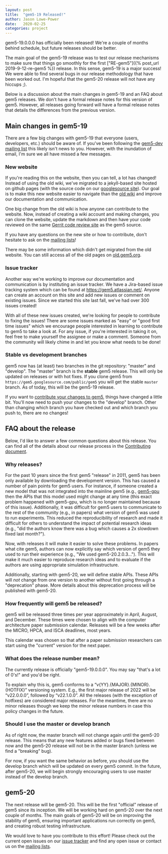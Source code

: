 ```yaml
---
layout: post
title:  "gem5-19 Released!"
author: Jason Lowe-Power
date:   2020-02-25
categories: project
---
```


gem5-19.0.0.0 has officially been released!
We're a couple of months behind schedule, but future releases should be better.

The main goal of the gem5-19 release was to test our release mechanisms to make sure that things go smoothly for the first ["RE-gem5"]({% post_url 2019-9-12-re-gem5 %}) release.
In this sense, gem5-19 is a major success!
We were able to find several bugs in our release methodology that have been worked out.
I'm hopeful that the gem5-20 release will not have any hiccups ;).

Below is a discussion about the main changes in gem5-19 and an FAQ about gem5 releases.
We don't have a formal release notes for this version of gem5.
However, all releases going forward will have a formal release notes that details the differences from the previous version.

## Main changes in gem5-19

There are a few big changes with gem5-19 that everyone (users, developers, etc.) should be aware of.
If you've been following the [gem5-dev mailing list](/mailing_lists) this likely isn't news to you.
However, with the inundation of email, I'm sure we all have missed a few messages.

### New website

If you're reading this on the website, then you can tell, a lot has changed!
Instead of using the old wiki, we've migrated to a jekyll-based site hosted on github pages (with the source code on our [googlesource site](https://gem5.googlesource.com/public/gem5-website)).
Our goal is to make this new website easier to navigate than the [old wiki](http://old.gem5.org/) and improve our documentation and communication.

One big change from the old wiki is how anyone can contribute to the website.
Now, instead of creating a wiki account and making changes, you can clone the website, update the markdown and then have your code reviewed on the same [Gerrit code review site](https://gem5-review.googlesource.com/) as the gem5 source.

If you have any questions on the new site or how to contribute, don't hesitate to ask on the [mailing lists](/mailing_lists)!

There may be some information which didn't get migrated from the old website.
You can still access all of the old pages on [old.gem5.org](http://old.gem5.org/).

### Issue tracker

Another way we're working to improve our documentation and communication is by instituting an issue tracker.
We have a Jira-based issue tracking system which can be found at https://gem5.atlassian.net/.
Anyone can create an account on this site and add new issues or comment on existing issues.
Since we started this site last fall, we've had over 300 issues created!

With all of these new issues created, we're looking for people to contribute to fixing the issues!
There are some issues marked as "easy" or "good first time issues" which we encourage people interested in learning to contribute to gem5 to take a look at.
For any issue, if you're interested in taking it on, feel free to make yourself the assignee or make a comment.
Someone from the community will likely chime in and let you know what needs to be done!

### Stable vs development branches

gem5 now has (at least) two branches in the git repository: "master" and "develop".
The "master" branch is the **stable** gem5 release.
This will only be updated on releases or with hot fixes.
If you clone gem5 from `https://gem5.googlesource.com/public/gem5` you will get the stable `master` branch.
As of today, this will be the gem5-19 release.

If you want to [contribute your changes to gem5](/contributing), things have changed a little bit.
You'll now need to push your changes to the "develop" branch.
Other than changing which branch you have checked out and which branch you push to, there are no changes!

## FAQ about the release

Below, I'd like to answer a few common questions about this release.
You can find all of the details about our release process in the [Contributing document](https://gem5.googlesource.com/public/gem5/+/refs/heads/master/CONTRIBUTING.md#releases).

### Why releases?

For the past 10 years since the first gem5 "release" in 2011, gem5 has been only available by downloading the development version.
This has caused a number of pain points for gem5 users.
For instance, if someone created a new model that was not integrated into the mainline gem5 (e.g., [gem5-gpu](https://gem5-gpu.cs.wisc.edu/wiki/) then the APIs that this model used might change at any time (this exact problem happened with gem5-gpu, which is no longer maintained because of this issue).
Additionally, it was difficult for gem5 users to communicate to the rest of the community (e.g., in papers) what version of gem5 was used to run experiments.
This reduced the reproducibility of research and made it difficult for others to understand the impact of potential research ideas (e.g., "did the authors know there was a bug which causes a 2x slowdown fixed last month?").

Now, with releases it will make it easier to solve these problems.
In papers what cite gem5, authors can now explicitly say which version of gem5 they used to run their experience (e.g., "We used gem5-20.2.0.3...").
This will make it much easier to reproduce research ideas and to evaluate if the authors are using appropriate simulation infrastructure.

Additionally, starting with gem5-20, we will define stable APIs.
These APIs will *not* change from one version to another without first going through a "deprecation" phase.
More details about this deprecation process will be published with gem5-20.

### How frequently will gem5 be released?

gem5 will be released three times per year approximately in April, August, and December.
These times were chosen to align with the computer architecture paper submission calendar.
Releases will be a few weeks after the MICRO, HPCA, and ISCA deadlines, most years.

This calendar was chosen so that after a paper submission researchers can start using the "current" version for the next paper.

### What does the release number mean?

The currently release is officially "gem5-19.0.0.0".
You may say "that's a lot of 0's!" and you'd be right.

To explain why this is, gem5 conforms to a “v{YY}.{MAJOR}.{MINOR}.{HOTFIX}” versioning system.
E.g., the first major release of 2022 will be “v22.0.0.0”, followed by “v22.1.0.0”.
All the releases (with the exception of hotfixes) are considered major releases.
For the meantime, there are no minor releases though we keep the minor release numbers in case this policy changes in the future.

### Should I use the master or develop branch

As of right now, the master branch will not change again until the gem5-20 release.
This means that any new features added or bugs fixed between now and the gem5-20 release will not be in the master branch (unless we find a "breaking" bug).

For now, if you want the same behavior as before, you should use the develop branch which will be updated on every gem5 commit.
In the future, after gem5-20, we will begin strongly encouraging users to use master instead of the develop branch.

## gem5-20

The next release will be gem5-20.
This will be the first "official" release of gem5 since its inception.
We will be working hard on gem5-20 over the next couple of months.
The main goals of gem5-20 will be on improving the stability of gem5, ensuring important applications run correctly on gem5, and creating robust testing infrastructure.

We would love to have you contribute to this effort!
Please check out the current open issues on our [issue tracker](https://gem5.atlassian.com/) and find any open issue or contact us on the [mailing lists](/mailing_lists).

